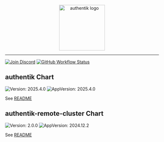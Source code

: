 <p align="center">
    <img src="https://goauthentik.io/img/icon_top_brand_colour.svg" height="150" alt="authentik logo">
</p>

---

[![Join Discord](https://img.shields.io/discord/809154715984199690?label=Discord&style=for-the-badge)](https://goauthentik.io/discord)
[![GitHub Workflow Status](https://img.shields.io/github/actions/workflow/status/goauthentik/helm/lint-test.yaml?branch=main&label=ci&style=for-the-badge)](https://github.com/goauthentik/helm/actions/workflows/lint-test.yaml)

## authentik Chart

![Version: 2025.4.0](https://img.shields.io/badge/Version-2025.4.0-informational?style=for-the-badge)
![AppVersion: 2025.4.0](https://img.shields.io/badge/AppVersion-2025.4.0-informational?style=for-the-badge)

See [README](./charts/authentik/README.md)

## authentik-remote-cluster Chart

![Version: 2.0.0](https://img.shields.io/badge/Version-2.0.0-informational?style=for-the-badge)
![AppVersion: 2024.12.2](https://img.shields.io/badge/AppVersion-2024.12.2-informational?style=for-the-badge)

See [README](./charts/authentik-remote-cluster/README.md)
